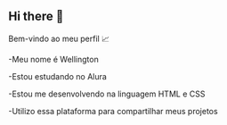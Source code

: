 ## Hi there 👋

Bem-vindo ao meu perfil 📈


-Meu nome é Wellington

-Estou estudando no Alura

-Estou me desenvolvendo na linguagem HTML e CSS

-Utilizo essa plataforma para compartilhar meus projetos 

